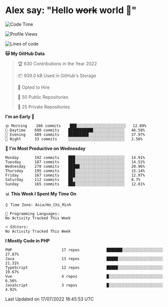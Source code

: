 # Alex say: "Hello ~~work~~ world 🐾"

<!--START_SECTION:waka-->
![Code Time](http://img.shields.io/badge/Code%20Time-0%20secs-blue)

![Profile Views](http://img.shields.io/badge/Profile%20Views-0-blue)

![Lines of code](https://img.shields.io/badge/From%20Hello%20World%20I%27ve%20Written-1%20Million%20lines%20of%20code-blue)

**🐱 My GitHub Data** 

> 🏆 630 Contributions in the Year 2022
 > 
> 📦 939.0 kB Used in GitHub's Storage 
 > 
> 💼 Opted to Hire
 > 
> 📜 50 Public Repositories 
 > 
> 🔑 25 Private Repositories  
 > 
**I'm an Early 🐤** 

```text
🌞 Morning    166 commits    ███░░░░░░░░░░░░░░░░░░░░░░   12.89% 
🌆 Daytime    600 commits    ███████████░░░░░░░░░░░░░░   46.58% 
🌃 Evening    489 commits    █████████░░░░░░░░░░░░░░░░   37.97% 
🌙 Night      33 commits     ░░░░░░░░░░░░░░░░░░░░░░░░░   2.56%

```
📅 **I'm Most Productive on Wednesday** 

```text
Monday       192 commits    ███░░░░░░░░░░░░░░░░░░░░░░   14.91% 
Tuesday      187 commits    ███░░░░░░░░░░░░░░░░░░░░░░   14.52% 
Wednesday    270 commits    █████░░░░░░░░░░░░░░░░░░░░   20.96% 
Thursday     195 commits    ███░░░░░░░░░░░░░░░░░░░░░░   15.14% 
Friday       167 commits    ███░░░░░░░░░░░░░░░░░░░░░░   12.97% 
Saturday     112 commits    ██░░░░░░░░░░░░░░░░░░░░░░░   8.7% 
Sunday       165 commits    ███░░░░░░░░░░░░░░░░░░░░░░   12.81%

```


📊 **This Week I Spent My Time On** 

```text
⌚︎ Time Zone: Asia/Ho_Chi_Minh

💬 Programming Languages: 
No Activity Tracked This Week

🔥 Editors: 
No Activity Tracked This Week

```

**I Mostly Code in PHP** 

```text
PHP                      17 repos            ███████░░░░░░░░░░░░░░░░░░   27.87% 
Java                     13 repos            █████░░░░░░░░░░░░░░░░░░░░   21.31% 
TypeScript               12 repos            █████░░░░░░░░░░░░░░░░░░░░   19.67% 
Vue                      4 repos             █░░░░░░░░░░░░░░░░░░░░░░░░   6.56% 
JavaScript               3 repos             █░░░░░░░░░░░░░░░░░░░░░░░░   4.92%

```



 Last Updated on 17/07/2022 18:45:53 UTC
<!--END_SECTION:waka-->

